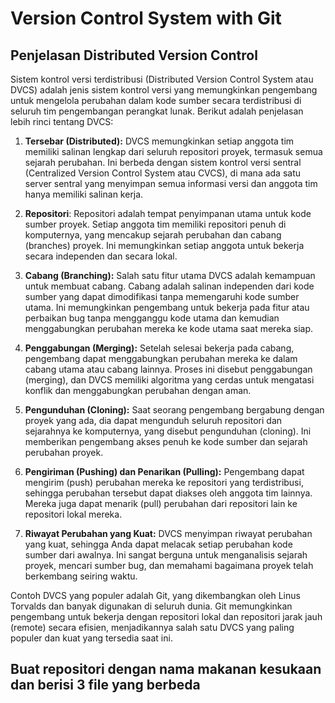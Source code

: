 # Version Control System with Git
## Penjelasan Distributed Version Control

Sistem kontrol versi terdistribusi (Distributed Version Control System atau DVCS) adalah jenis sistem kontrol versi yang memungkinkan pengembang untuk mengelola perubahan dalam kode sumber secara terdistribusi di seluruh tim pengembangan perangkat lunak. Berikut adalah penjelasan lebih rinci tentang DVCS:

1. **Tersebar (Distributed):** DVCS memungkinkan setiap anggota tim memiliki salinan lengkap dari seluruh repositori proyek, termasuk semua sejarah perubahan. Ini berbeda dengan sistem kontrol versi sentral (Centralized Version Control System atau CVCS), di mana ada satu server sentral yang menyimpan semua informasi versi dan anggota tim hanya memiliki salinan kerja.

2. **Repositori**: Repositori adalah tempat penyimpanan utama untuk kode sumber proyek. Setiap anggota tim memiliki repositori penuh di komputernya, yang mencakup sejarah perubahan dan cabang (branches) proyek. Ini memungkinkan setiap anggota untuk bekerja secara independen dan secara lokal.

3. **Cabang (Branching):** Salah satu fitur utama DVCS adalah kemampuan untuk membuat cabang. Cabang adalah salinan independen dari kode sumber yang dapat dimodifikasi tanpa memengaruhi kode sumber utama. Ini memungkinkan pengembang untuk bekerja pada fitur atau perbaikan bug tanpa mengganggu kode utama dan kemudian menggabungkan perubahan mereka ke kode utama saat mereka siap.

4. **Penggabungan (Merging):** Setelah selesai bekerja pada cabang, pengembang dapat menggabungkan perubahan mereka ke dalam cabang utama atau cabang lainnya. Proses ini disebut penggabungan (merging), dan DVCS memiliki algoritma yang cerdas untuk mengatasi konflik dan menggabungkan perubahan dengan aman.

5. **Pengunduhan (Cloning):** Saat seorang pengembang bergabung dengan proyek yang ada, dia dapat mengunduh seluruh repositori dan sejarahnya ke komputernya, yang disebut pengunduhan (cloning). Ini memberikan pengembang akses penuh ke kode sumber dan sejarah perubahan proyek.

6. **Pengiriman (Pushing) dan Penarikan (Pulling):** Pengembang dapat mengirim (push) perubahan mereka ke repositori yang terdistribusi, sehingga perubahan tersebut dapat diakses oleh anggota tim lainnya. Mereka juga dapat menarik (pull) perubahan dari repositori lain ke repositori lokal mereka.

7. **Riwayat Perubahan yang Kuat:** DVCS menyimpan riwayat perubahan yang kuat, sehingga Anda dapat melacak setiap perubahan kode sumber dari awalnya. Ini sangat berguna untuk menganalisis sejarah proyek, mencari sumber bug, dan memahami bagaimana proyek telah berkembang seiring waktu.

Contoh DVCS yang populer adalah Git, yang dikembangkan oleh Linus Torvalds dan banyak digunakan di seluruh dunia. Git memungkinkan pengembang untuk bekerja dengan repositori lokal dan repositori jarak jauh (remote) secara efisien, menjadikannya salah satu DVCS yang paling populer dan kuat yang tersedia saat ini.

## Buat repositori dengan nama makanan kesukaan dan berisi 3 file yang berbeda

